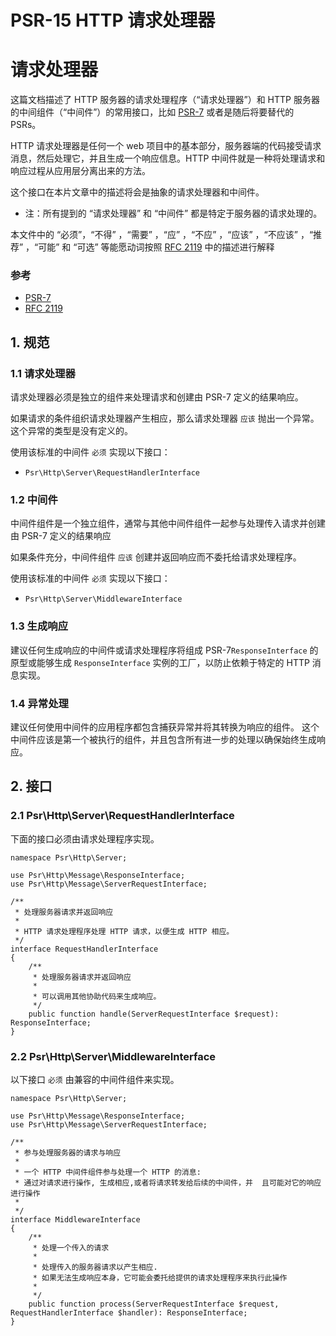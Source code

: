 # PSR-15 HTTP 请求处理器

# 请求处理器

这篇文档描述了 HTTP 服务器的请求处理程序（“请求处理器”）和 HTTP 服务器的中间组件（“中间件”）的常用接口，比如 [PSR-7](http://www.php-fig.org/psr/psr-7/) 或者是随后将要替代的 PSRs。

HTTP 请求处理器是任何一个 web 项目中的基本部分，服务器端的代码接受请求消息，然后处理它，并且生成一个响应信息。HTTP 中间件就是一种将处理请求和响应过程从应用层分离出来的方法。

这个接口在本片文章中的描述将会是抽象的请求处理器和中间件。

- 注：所有提到的 “请求处理器” 和 “中间件” 都是特定于服务器的请求处理的。

本文件中的 “必须”，“不得” ，“需要” ，“应” ，“不应” ，“应该” ，“不应该” ，“推荐” ，“可能” 和 “可选” 等能愿动词按照 [RFC 2119](http://tools.ietf.org/html/rfc2119) 中的描述进行解释

### 参考

- [PSR-7](http://www.php-fig.org/psr/psr-7/)
- [RFC 2119](http://tools.ietf.org/html/rfc2119)

## 1. 规范

### 1.1 请求处理器

请求处理器必须是独立的组件来处理请求和创建由 PSR-7 定义的结果响应。

如果请求的条件组织请求处理器产生相应，那么请求处理器 `应该` 抛出一个异常。这个异常的类型是没有定义的。

使用该标准的中间件 `必须` 实现以下接口：

- `Psr\Http\Server\RequestHandlerInterface`

### 1.2 中间件

中间件组件是一个独立组件，通常与其他中间件组件一起参与处理传入请求并创建由 PSR-7 定义的结果响应

如果条件充分，中间件组件 `应该` 创建并返回响应而不委托给请求处理程序。

使用该标准的中间件 `必须` 实现以下接口：

- `Psr\Http\Server\MiddlewareInterface`

### 1.3 生成响应

建议任何生成响应的中间件或请求处理程序将组成 PSR-7`ResponseInterface` 的原型或能够生成 `ResponseInterface` 实例的工厂，以防止依赖于特定的 HTTP 消息实现。

### 1.4 异常处理

建议任何使用中间件的应用程序都包含捕获异常并将其转换为响应的组件。 这个中间件应该是第一个被执行的组件，并且包含所有进一步的处理以确保始终生成响应。

## 2. 接口

### 2.1 Psr\Http\Server\RequestHandlerInterface

下面的接口必须由请求处理程序实现。

```text-html-php
namespace Psr\Http\Server;

use Psr\Http\Message\ResponseInterface;
use Psr\Http\Message\ServerRequestInterface;

/**
 * 处理服务器请求并返回响应
 *
 * HTTP 请求处理程序处理 HTTP 请求，以便生成 HTTP 相应。
 */
interface RequestHandlerInterface
{
    /**
     * 处理服务器请求并返回响应
     *
     * 可以调用其他协助代码来生成响应。
     */
    public function handle(ServerRequestInterface $request): ResponseInterface;
}
```

### 2.2 Psr\Http\Server\MiddlewareInterface

以下接口 `必须` 由兼容的中间件组件来实现。

```text-html-php
namespace Psr\Http\Server;

use Psr\Http\Message\ResponseInterface;
use Psr\Http\Message\ServerRequestInterface;

/**
 * 参与处理服务器的请求与响应
 *
 * 一个 HTTP 中间件组件参与处理一个 HTTP 的消息:
 * 通过对请求进行操作, 生成相应,或者将请求转发给后续的中间件，并  且可能对它的响应进行操作
 * 
 */
interface MiddlewareInterface
{
    /**
     * 处理一个传入的请求
     *
     * 处理传入的服务器请求以产生相应.
     * 如果无法生成响应本身，它可能会委托给提供的请求处理程序来执行此操作
     * 
     */
    public function process(ServerRequestInterface $request, RequestHandlerInterface $handler): ResponseInterface;
}
```

